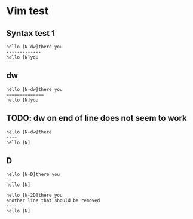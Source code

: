 # Vim test


## Syntax test 1

```
hello [N-dw]there you
-------------
hello [N]you
```

## dw

```
hello [N-dw]there you
==============
hello [N]you
```

## TODO: dw on end of line does not seem to work

```
hello [N-dw]there
----
hello [N]
```



## D

```
hello [N-D]there you
----
hello [N]
```

```
hello [N-2D]there you
another line that should be removed
----
hello [N]
```



